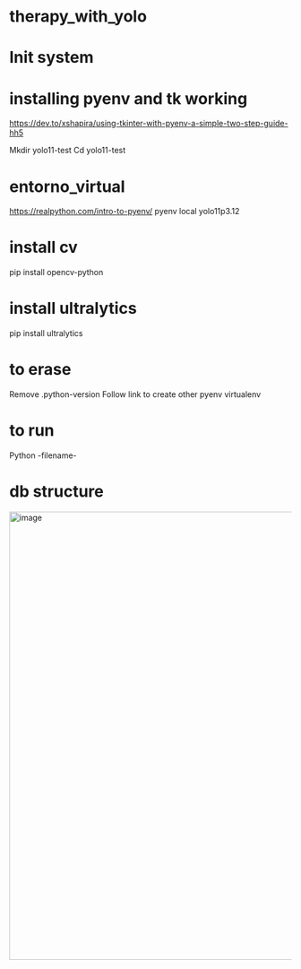 # therapy_with_yolo
# Init system

# installing pyenv and tk working 
https://dev.to/xshapira/using-tkinter-with-pyenv-a-simple-two-step-guide-hh5

Mkdir yolo11-test
Cd  yolo11-test
# entorno_virtual
https://realpython.com/intro-to-pyenv/
pyenv local  yolo11p3.12

# install cv
pip install opencv-python

# install ultralytics
pip install ultralytics

# to erase
Remove .python-version
Follow link to create other pyenv virtualenv 

# to run
Python -filename-

# db structure
<img width="800" alt="image" src="https://github.com/user-attachments/assets/8d0be6d7-d069-48b5-ae83-c27b4c3b98e4" />
